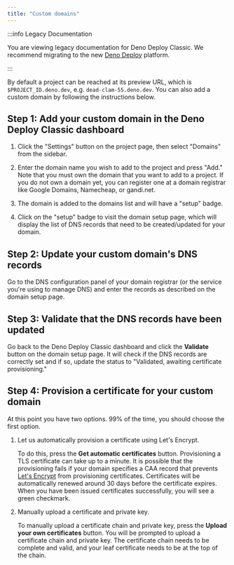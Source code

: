 ```yaml
---
title: "Custom domains"
---
```


:::info Legacy Documentation

You are viewing legacy documentation for Deno Deploy Classic. We recommend
migrating to the new
<a href="/deploy/">Deno Deploy</a> platform.

:::

By default a project can be reached at its preview URL, which is
`$PROJECT_ID.deno.dev`, e.g. `dead-clam-55.deno.dev`. You can also add a custom
domain by following the instructions below.

## **Step 1:** Add your custom domain in the Deno Deploy Classic dashboard

1. Click the "Settings" button on the project page, then select "Domains" from
   the sidebar.
2. Enter the domain name you wish to add to the project and press "Add." Note
   that you must own the domain that you want to add to a project. If you do not
   own a domain yet, you can register one at a domain registrar like Google
   Domains, Namecheap, or gandi.net.

3. The domain is added to the domains list and will have a "setup" badge.
4. Click on the "setup" badge to visit the domain setup page, which will display
   the list of DNS records that need to be created/updated for your domain.

## **Step 2:** Update your custom domain's DNS records

Go to the DNS configuration panel of your domain registrar (or the service
you're using to manage DNS) and enter the records as described on the domain
setup page.

## **Step 3:** Validate that the DNS records have been updated

Go back to the Deno Deploy Classic dashboard and click the **Validate** button
on the domain setup page. It will check if the DNS records are correctly set and
if so, update the status to "Validated, awaiting certificate provisioning."

## **Step 4:** Provision a certificate for your custom domain

At this point you have two options. 99% of the time, you should choose the first
option.

1. Let us automatically provision a certificate using Let's Encrypt.

   To do this, press the **Get automatic certificates** button. Provisioning a
   TLS certificate can take up to a minute. It is possible that the provisioning
   fails if your domain specifies a CAA record that prevents
   [Let's Encrypt](https://letsencrypt.org/) from provisioning certificates.
   Certificates will be automatically renewed around 30 days before the
   certificate expires. When you have been issued certificates successfully, you
   will see a green checkmark.

2. Manually upload a certificate and private key.

   To manually upload a certificate chain and private key, press the **Upload
   your own certificates** button. You will be prompted to upload a certificate
   chain and private key. The certificate chain needs to be complete and valid,
   and your leaf certificate needs to be at the top of the chain.
